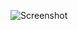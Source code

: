 ![Screenshot](https://raw.githubusercontent.com/Cryakl/Ultimate-RAT-Collection/refs/heads/main/XenoRat/XenoRat%201.4.0/Screenshot.png)
